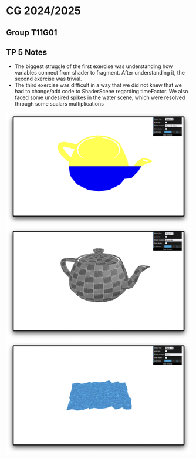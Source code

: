 # CG 2024/2025

## Group T11G01

## TP 5 Notes

- The biggest struggle of the first exercise was understanding how variables connect from shader to fragment. After understanding it, the second exercise was trivial.
- The third exercise was difficult in a way that we did not knew that we had to change/add code to ShaderScene regarding timeFactor. We also faced some undesired spikes in the water scene, which were resolved through some scalars multiplications

![alt text](screenshots/cg-t11g01-tp5-1.png)
![alt text](screenshots/cg-t11g01-tp5-2.png)
![alt text](screenshots/cg-t11g01-tp5-3.png)